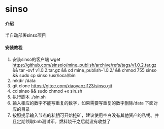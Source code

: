 # sinso

#### 介绍
半自动部署sinso项目

#### 安装教程

1.  安装sinso的客户端
    wget https://github.com/sinsoio/mine_publish/archive/refs/tags/v1.0.2.tar.gz
    &&    tar -xvf v1.0.2.tar.gz
    &&    cd mine_publish-1.0.2/ && chmod 755 sinso && sudo cp sinso /usr/local/bin
2.  mkdir /data 
3.  git clone https://gitee.com/xiaoyaozi123/sinso.git
4.  cd sinso && sudo chmod +x sin.sh
5.  执行脚本 ./sin.sh
6.  输入相应的数字不能写重复的数字，如果需要写重复的数字删除/data 下面对应的目录
7.  按照提示输入节点的私钥可开始挖矿，建议使用空白没有其他资产的私钥。并且定期领取bnb测试币，燃料烧干之后就没有收益了
